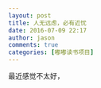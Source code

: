 ```yaml
---
layout: post
title: 人无远虑，必有近忧
date: 2016-07-09 22:17
author: jason
comments: true
categories: [嘟嘟读书项目]
---
```

最近感觉不太好，
